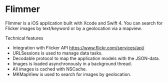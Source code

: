 # Flimmer

Flimmer is a iOS application built with Xcode and Swift 4. You can search for Flicker images by text/keyword or by a geolocation via a mapview.

Technical features
* Integration with Flicker API https://www.flickr.com/services/api/
* URLSessions is used to manage data tasks.
* Decodable protocol to map the application models with the JSON-data. 
* Images is loaded asynchronously in a background thread.
* All images is cached with NSCache.
* MKMapView is used to search for images by geolocation.

